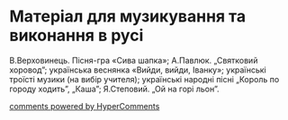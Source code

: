 <div id="hypercomments_widget" class="js-hypercomments-widget invisible"></div>

# Матеріал для музикування  та виконання в русі

В.Верховинець. Пісня-гра «Сива шапка»; А.Павлюк. „Святковий хоровод”; українська веснянка «Вийди, вийди, Іванку»; українські троїсті музики (на вибір учителя);  українські народні пісні „Король по городу ходить”, „Каша”; Я.Степовий. „Ой на горі льон”.

<div class="js-hypercomments-container">
    <a href="http://hypercomments.com" class="hc-link" title="comments widget">comments powered by HyperComments</a>
</div>